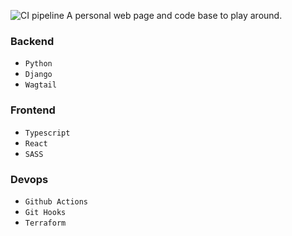 ![CI pipeline](https://github.com/danielsteman/resume/actions/workflows/ci.yml/badge.svg)
A personal web page and code base to play around.

### Backend
- `Python`
- `Django`
- `Wagtail`

### Frontend
- `Typescript`
- `React`
- `SASS`

### Devops
- `Github Actions`
- `Git Hooks`
- `Terraform`
